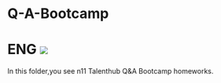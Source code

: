 # Q-A-Bootcamp
# ENG    <img src="https://img.icons8.com/emoji/24/000000/united-kingdom-emoji.png"/>


In this folder,you see n11 Talenthub Q&A Bootcamp homeworks.


